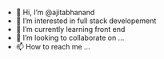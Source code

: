 - 👋 Hi, I’m @ajitabhanand
- 👀 I’m interested in full stack developement
- 🌱 I’m currently learning front end
- 💞️ I’m looking to collaborate on ...
- 📫 How to reach me ...

<!---
ajitabhanand/ajitabhanand is a ✨ special ✨ repository because its `README.md` (this file) appears on your GitHub profile.
You can click the Preview link to take a look at your changes.
--->
